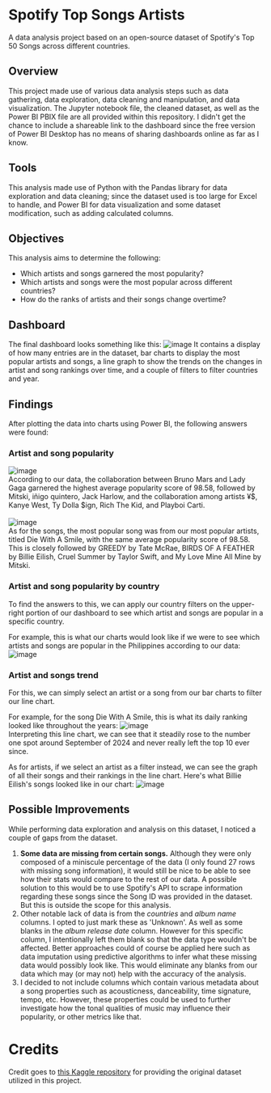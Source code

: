 # Spotify Top Songs Artists
A data analysis project based on an open-source dataset of Spotify's Top 50 Songs across different countries.
## Overview
This project made use of various data analysis steps such as data gathering, data exploration, data cleaning and manipulation, and data visualization. The Jupyter notebook file, the cleaned dataset, as well as the Power BI PBIX file are all provided within this repository. I didn't get the chance to include a shareable link to the dashboard since the free version of Power BI Desktop has no means of sharing dashboards online as far as I know.
## Tools
This analysis made use of Python with the Pandas library for data exploration and data cleaning; since the dataset used is too large for Excel to handle, and Power BI for data visualization and some dataset modification, such as adding calculated columns.
## Objectives
This analysis aims to determine the following:
* Which artists and songs garnered the most popularity?
* Which artists and songs were the most popular across different countries?
* How do the ranks of artists and their songs change overtime?
## Dashboard
The final dashboard looks something like this:
![image](https://github.com/user-attachments/assets/7bc61ab6-bf65-4598-9158-545fd01b4733)
It contains a display of how many entries are in the dataset, bar charts to display the most popular artists and songs, a line graph to show the trends on the changes in artist and song rankings over time, and a couple of filters to filter countries and year.
## Findings
After plotting the data into charts using Power BI, the following answers were found:
### Artist and song popularity
![image](https://github.com/user-attachments/assets/225a0c6a-1849-4a1a-b2f8-e857a428f371) <br>
According to our data, the collaboration between Bruno Mars and Lady Gaga garnered the highest average popularity score of 98.58, followed by Mitski, iñigo quintero, Jack Harlow, and the collaboration among artists ¥$, Kanye West, Ty Dolla $ign, Rich The Kid, and Playboi Carti. <br><br>
![image](https://github.com/user-attachments/assets/ad0f3516-f984-4237-9ec1-2c9e1076841e) <br>
As for the songs, the most popular song was from our most popular artists, titled Die With A Smile, with the same average popularity score of 98.58. This is closely followed by GREEDY by Tate McRae, BIRDS OF A FEATHER by Billie Eilish, Cruel Summer by Taylor Swift, and My Love Mine All Mine by Mitski.
### Artist and song popularity by country
To find the answers to this, we can apply our country filters on the upper-right portion of our dashboard to see which artist and songs are popular in a specific country. 

For example, this is what our charts would look like if we were to see which artists and songs are popular in the Philippines according to our data:
![image](https://github.com/user-attachments/assets/cb83ef8d-b4ff-4d7d-a0b4-7cb828e4c544)
### Artist and songs trend
For this, we can simply select an artist or a song from our bar charts to filter our line chart. 

For example, for the song Die With A Smile, this is what its daily ranking looked like throughout the years:
![image](https://github.com/user-attachments/assets/b9b34bed-1ad5-4ef2-8766-2001cd0d13ee) <br>
Interpreting this line chart, we can see that it steadily rose to the number one spot around September of 2024 and never really left the top 10 ever since.

As for artists, if we select an artist as a filter instead, we can see the graph of all their songs and their rankings in the line chart. Here's what Billie Eilish's songs looked like in our chart:
![image](https://github.com/user-attachments/assets/352d0af9-f63d-4d4e-b65f-3f19c7de878d)
## Possible Improvements
While performing data exploration and analysis on this dataset, I noticed a couple of gaps from the dataset.
1. **Some data are missing from certain songs.** Although they were only composed of a miniscule percentage of the data (I only found 27 rows with missing song information), it would still be nice to be able to see how their stats would compare to the rest of our data. A possible solution to this would be to use Spotify's API to scrape information regarding these songs since the Song ID was provided in the dataset. But this is outside the scope for this analysis. <br>
2. Other notable lack of data is from the *countries* and *album name* columns. I opted to just mark these as 'Unknown'. As well as some blanks in the *album release date* column. However for this specific column, I intentionally left them blank so that the data type wouldn't be affected. Better approaches could of course be applied here such as data imputation using predictive algorithms to infer what these missing data would possibly look like. This would eliminate any blanks from our data which may (or may not) help with the accuracy of the analysis. <br>
3. I decided to not include columns which contain various metadata about a song properties such as acousticness, danceability, time signature, tempo, etc. However, these properties could be used to further investigate how the tonal qualities of music may influence their popularity, or other metrics like that.
# Credits
Credit goes to [this Kaggle repository](https://www.kaggle.com/datasets/anandshaw2001/top-spotify-songs-in-73-countries) for providing the original dataset utilized in this project.
